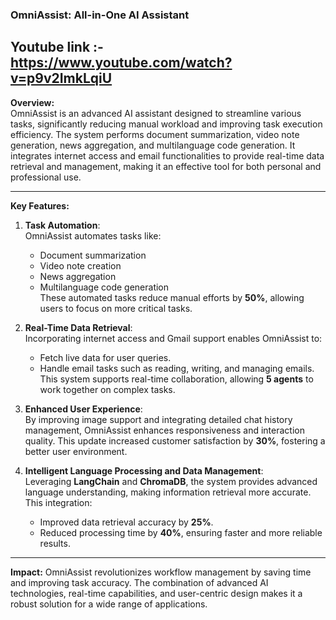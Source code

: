 ### OmniAssist: All-in-One AI Assistant
## Youtube link :- https://www.youtube.com/watch?v=p9v2ImkLqiU
**Overview:**  
OmniAssist is an advanced AI assistant designed to streamline various tasks, significantly reducing manual workload and improving task execution efficiency. The system performs document summarization, video note generation, news aggregation, and multilanguage code generation. It integrates internet access and email functionalities to provide real-time data retrieval and management, making it an effective tool for both personal and professional use.

---

**Key Features:**

1. **Task Automation**:  
   OmniAssist automates tasks like:
   - Document summarization
   - Video note creation
   - News aggregation
   - Multilanguage code generation  
   These automated tasks reduce manual efforts by **50%**, allowing users to focus on more critical tasks.

2. **Real-Time Data Retrieval**:  
   Incorporating internet access and Gmail support enables OmniAssist to:
   - Fetch live data for user queries.
   - Handle email tasks such as reading, writing, and managing emails.  
   This system supports real-time collaboration, allowing **5 agents** to work together on complex tasks.

3. **Enhanced User Experience**:  
   By improving image support and integrating detailed chat history management, OmniAssist enhances responsiveness and interaction quality. This update increased customer satisfaction by **30%**, fostering a better user environment.

4. **Intelligent Language Processing and Data Management**:  
   Leveraging **LangChain** and **ChromaDB**, the system provides advanced language understanding, making information retrieval more accurate. This integration:
   - Improved data retrieval accuracy by **25%**.
   - Reduced processing time by **40%**, ensuring faster and more reliable results.

---

**Impact:**
OmniAssist revolutionizes workflow management by saving time and improving task accuracy. The combination of advanced AI technologies, real-time capabilities, and user-centric design makes it a robust solution for a wide range of applications.
